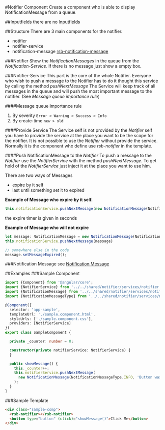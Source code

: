 #Notifier Component
Create a component who is able to display NotificationMessage from a queue.  

##Inputfields
there are no Inputfields

##Structure
There are 3 main components for the notifier.

* notifier
* notifier-service
* notification-message [rsb-notification-message](notification-message)

###Notifier
Show the _NotificationMessages_ in the queue from the _Notification-Service_.
If there is no message just show a empty box.

###Notifier-Service
This part is the core of the whole Notifier. 
Everyone who wish to push a message to the Notifier has to do it thought this service by calling the method _pushNextMessage_
The Service will keep track of all messages in the queue and will push the most important message to the notifier. (See _Message queue importance rule_)

####Message queue importance rule
1. By severity `Error > Warning > Success > Info`
2. By create-time `new > old`

####Provide Service
The Service self is not provided by the _Notifier_ self you have to provide the service at the place you want to be the scope for the notifier. It is not possible to use the _Notifier_ without provide the service. Normally it is the component who define use _rsb-notifier_ in the template.  

####Push NotificationMessage to the _Notifier_
To push a message to the _Notifier_ use the _NotifierService_ with the method _pushNextMessage_.
To get hold of the _NotifierService_ just inject it at the place you want to use him. 

There are two ways of Messages 

* expire by it self
* last until something set it to expired

**Example of Message who expire by it self.**
```typescript
this.notificationService.pushNextMessage(new NotificationMessage(NotificationMessageType.INFO,'Just a Infotext', 5))
```
the expire timer is given in seconds 

**Example of Message who will not expire**
```typescript
let message: NotificationMessage = new NotificationMessage(NotificationMessageType.ERROR,'There are input failers')
this.notificationService.pushNextMessage(message)

// somewhere else in the code
message.setMessageExpired();
```

###Notification Message
see [Notification Message](notification-message)


##Examples
###Sample Component
```typescript
import {Component} from '@angular/core';
import {NotifierService} from '../../shared/notifier/services/notifier.service';
import {NotificationMessage} from '../../shared/notifier/services/notification-message';
import {NotificationMessageType} from '../../shared/notifier/services/notification-message-type';

@Component({
  selector: 'app-sample',
  templateUrl: './sample.component.html',
  styleUrls: ['./sample.component.css'],
  providers: [NotifierService]
})
export class SampleComponent {

  private _counter: number = 0;

  constructor(private notifierService: NotifierService) {
  }

  public showMessage() {
    this._counter++;
    this.notifierService.pushNextMessage(
      new NotificationMessage(NotificationMessageType.INFO, 'Button was' + this._counter + ' times clicked', 5)
    );
  }
}
```

###Sample Template
```html
<div class="sample-comp">
  <rsb-notifier></rsb-notifier>
  <button type="button" (click)="showMessage()">Click Me</button>
</div>
```


